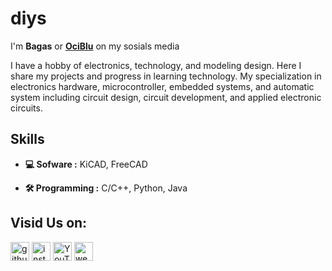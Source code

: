 # diys
<!---<img src="https://github.com/diystron/diystron/blob/main/file/image.png" border-radius="50%" width="200" height="200"/>--->

I'm **Bagas** or [**OciBlu**](https://www.instagram.com/ociblu/) on my sosials media

I have a hobby of electronics, technology, and modeling design. Here I share my projects and progress in learning technology. My specialization in electronics hardware, microcontroller, embedded systems, and automatic system including circuit design, circuit development, and applied electronic circuits.

## Skills

 
 * **💻 Sofware :** KiCAD, FreeCAD
          
 * **🛠️ Programming :** C/C++, Python, Java

## Visid Us on:
[<img src='https://cdn.jsdelivr.net/npm/simple-icons@3.0.1/icons/github.svg' alt='github' height='30'>](https://github.com/diystron)  [<img src='https://cdn.jsdelivr.net/npm/simple-icons@3.0.1/icons/instagram.svg' alt='instagram' height='30'>](https://www.instagram.com/@diystron/)  [<img src='https://cdn.jsdelivr.net/npm/simple-icons@3.0.1/icons/youtube.svg' alt='YouTube' height='30'>](https://www.youtube.com/channel/@diystron_)  [<img src='https://cdn.jsdelivr.net/npm/simple-icons@3.0.1/icons/icloud.svg' alt='website' height='30'>](https://diystron.github.io/diys.id/index.html)  

<!---[![Anurag's GitHub stats](https://github-readme-stats.vercel.app/api?username=diystron)](https://github.com/anuraghazra/github-readme-stats)--->

<!---[![Top Langs](https://github-readme-stats.vercel.app/api/top-langs/?username=diystron)](https://github.com/anuraghazra/github-readme-stats)--->
